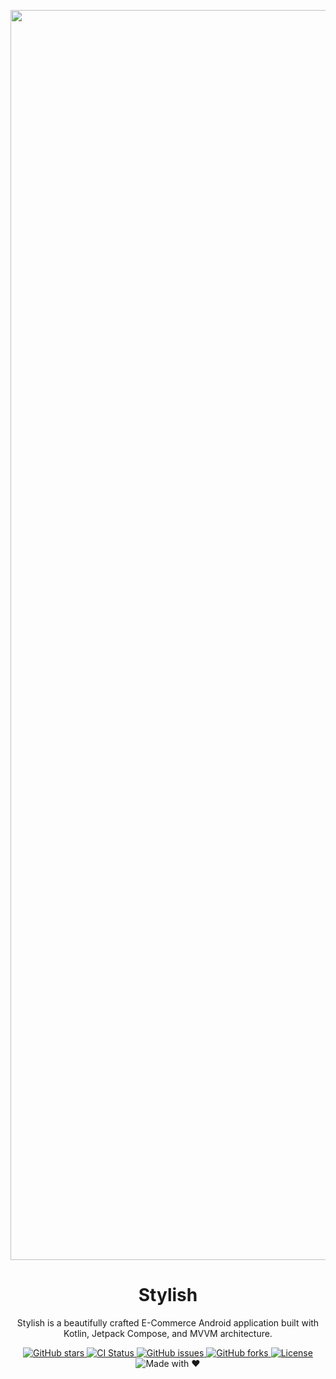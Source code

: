 <!--  
  README for KmpDiceRoller  
  Author: Mohd Anas  
-->

<p align="center">
  
<img width="9680" height="2000" alt="Cover" src="https://github.com/user-attachments/assets/ad892774-cfce-487c-a9c7-fdd87df9555b" />
  <h1 align="center">Stylish</h1>
  <p align="center">Stylish is a beautifully crafted E-Commerce Android application built with Kotlin, Jetpack Compose, and MVVM architecture.</p>
 <p align="center">
  <a href="https://github.com/MohdAnas1971/e_commerce/stargazers">
    <img alt="GitHub stars" src="https://img.shields.io/github/stars/MohdAnas1971/e_commerce?style=for-the-badge" />
  </a>
  <a href="https://github.com/MohdAnas1971/e_commerce/actions">
    <img alt="CI Status" src="https://img.shields.io/github/actions/workflow/status/MohdAnas1971/e_commerce/ci.yml?style=for-the-badge" />
  </a>
  <a href="https://github.com/MohdAnas1971/e_commerce/issues">
    <img alt="GitHub issues" src="https://img.shields.io/github/issues/MohdAnas1971/e_commerce?style=for-the-badge" />
  </a>
  <a href="https://github.com/MohdAnas1971/e_commerce/network/members">
    <img alt="GitHub forks" src="https://img.shields.io/github/forks/MohdAnas1971/e_commerce?style=for-the-badge" />
  </a>
 <a href="LICENSE">
  <img alt="License" src="https://img.shields.io/github/license/MohdAnas1971/e_commerce?style=for-the-badge" />
</a>
  <img alt="Made with ❤️" src="https://img.shields.io/badge/Made%20with-%E2%9D%A4-red?style=for-the-badge" />
</p>

</p>
